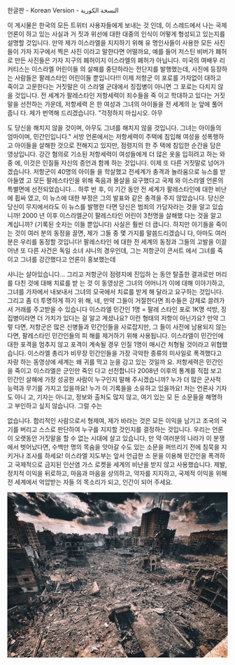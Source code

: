 ﻿한글판 - Korean Version - اﻟﻨﺴﺨﺔ اﻟﻜﻮرﯾﺔ

이 게시물은 한국의 모든 트위터 사용자들에게 보내는 것 인데, 이 스레드에서 나는 국제 언론이 하고 있는 사실과 거 짓과 위선에 대한 대중의 인식이 어떻게 형성되고 있는지를 설명할 것입니다. 만약 제가 이스라엘을 지지하기 위해 유 명인사들이 사용한 모든 사진들이 가자 지구에서 찍은 사진 이라고 말한다면 어떨까요, 예를 들어 저스틴 비버가 폐허 로 만든 사진들은 가자 지구의 폐허이지 이스라엘의 폐허가 아닙니다. 미국의 여배우 리 커티스는 이스라엘 어린이들 의 살해를 중단하라는 전단지를 발행했는데, 사진에 등장하 는 사람들은 팔레스타인 어린이들 뿐입니다!!! 이제 저항군 이 포로를 가차없이 대하고 죽이고 고문한다는 거짓말은 이 스라엘 군대에서 징집병이 아니면 그 포로는 다치지 않을 것입니다. 전 세계가 팔레스타인 저항세력이 죄수들을 죽 이고 학대하고 있다는 거짓말을 선전하는 가운데, 저항세력 은 한 여성과 그녀의 아이들을 전 세계의 눈 앞에 풀어줍니 다. 제가 번역해 드리겠습니다. "걱정하지 마십시오. 아무

도 당신을 해치지 않을 것이며, 아무도 그녀를 해치지 않을 것입니다. 그녀는 아이들의 엄마이며, 민간인입니다." 서방 언론에서는 저항세력이 주택에 침입해 여성을 성폭행하고 아이들을 살해한 것으로 전해지고 있지만, 점령지의 한 주 택에 침입한 순간을 담은 영상입니다. 강간 혐의로 기소된 저항세력이 여성들에게 더 많은 옷을 입히려고 하는 와중 에, 이것은 인질들 자신의 증언과 함께 하는 것입니다. 이제 또 다른 거짓말로 넘어가겠습니다. 저항군이 40명의 아이들 을 학살했고 전세계가 충격과 놀라움으로 뉴스를 받아들였 고 모든 팔레스타인을 위해 죽음과 몰살을 요구했다고 국제 와 이스라엘 언론의 특별면에 선전되었습니다... 하루 반 후, 이 기간 동안 전 세계가 팔레스타인에 대한 비난에 휩싸 였고, 이 뉴스에 대한 부정은 그의 발표와 같은 충격을 주지 않았습니다. 당신은 당신이 무지에서라도 이 뉴스를 발행한 다면 당신은 범죄의 가담자라는 것을 알고 있습니까! 2000 년 이후 이스라엘군이 팔레스타인 어린이 3천명을 살해했 다는 것을 알고 계십니까? (기록된 숫자는 이들 뿐입니다) 사실은 훨씬 더 큽니다. 하지만 아기들을 죽이는 것이 여러 분의 동정을 끌면, 제가 그들 중 몇 가지를 말씀드리겠습니 다, 아마도 여러분은 우리를 동정할 것입니다! 팔레스타인 에 대한 전 세계의 동정과 그들의 고발을 이끌어낸 또 다른 사건은 독일 소녀 샤니의 경우인데, 그는 저항군이 콘서트 에서 그녀를 죽이고 그녀를 강간했다고 언론이 홍보했는데

샤니는 살아있습니다... 그리고 저항군이 점령지에 진입하 는 동안 탈출한 결과로만 머리를 다친 것에 대해 치료를 받 는 것 이 동영상은 그녀의 어머니가 이에 대해 이야기하고, 그녀를 가자에서 내보내서 그녀의 모국에서 치료를 받게 해 달라고 요구하는 것입니다. 그리고 좀 더 투명하게 하기 위 해, 네, 만약 그들이 거절한다면 죄수들은 강제로 끌려가서 거래를 주고받을 수 있습니다 이스라엘 민간인 1명 = 팔레 스타인 포로 1K명 석방, 징집병이라면 더 가치가 있다는 걸 알고 계셨나요? 이런 형태의 저항이 아닌가요? 만약 그렇 다면, 저항군은 많은 신병들과 민간인들을 사로잡지만, 그 들이 사전에 남용되지 않는다면, 팔레스타인 민간인들의 피 해를 제거하기 위해 사용됩니다. 이스라엘이 민간인에 대한 포격을 멈추지 않고 포격이 계속될 경우 인질 1명이 매시간 처형될 것이라고 위협했습니다. 이스라엘 총리가 비무장 민간인들을 가장 극악한 종류의 미사일로 폭격했다고 자랑 하는 동영상에 세계는 왜 귀를 막고 눈을 감고 있는 것일까 요. 저항세력은 민간인을 죽이고 이스라엘은 군인만 죽인 다고 선전합니다 2008년 이후의 통계를 직접 보고 민간인 살해에 가장 성공한 사람이 누구인지 말해 주시겠습니까? 누가 더 많은 군사적 능력과 무기를 가지고 있을까요! 누가 이 기록들을 소유하고 있을까요! 저는 언론사 기자도 아니 고, 기자는 아니고, 정보와 출처도 많지 않고, 여기 있는 모 든 소문들을 해명하고 부인하고 싶지 않습니다. 그럴 수는

없습니다. 합리적인 사람으로서 형제여, 제가 바라는 것은 모든 이익을 남기고 조국의 국기를 버리고 스스로 판단하여 누구를 지지할 것인지를 결정하는 것입니다. 우리는 언론 이 오랫동안 거짓말을 할 수 없는 시대에 살고 있습니다, 만 약 여러분의 나라가 이 분쟁에서 벗어났다면, 수백만 명의 목숨을 앗아갈 수도 있는 소문을 퍼뜨리기 전에 침묵을 지 키거나 조사를 하세요! 이스라엘 지도부는 앞서 언급한 소 문을 이용해 민간인을 폭격하고 국제적으로 금지된 인산염 가스 로켓을 세계의 비난을 받지 않고 사용했습니다. 제발, 정치적 이익을 뒤로하고, 마음과 마음을 상의하고, 약자를 지지하고, 국제적 이익을 위해 전 세계에서 억압받는 자들 의 목소리가 되고, 인간이 되어 주세요.

![](../../threadsimages/second/002.jpeg)
